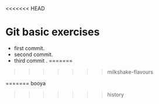 <<<<<<< HEAD
# Git basic exercises
- first commit.
- second commit.
- third commit .
=======
>>>>>>> milkshake-flavours 


=======
booya
>>>>>>> history
